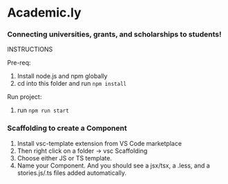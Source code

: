 # Academic.ly

### Connecting universities, grants, and scholarships to students!

INSTRUCTIONS

Pre-req:

1. Install node.js and npm globally
2. cd into this folder and run `npm install`

Run project:

1. run `npm run start`

### Scaffolding to create a Component

1. Install vsc-template extension from VS Code marketplace
2. Then right click on a folder -> vsc Scaffolding
3. Choose either JS or TS template.
4. Name your Component. And you should see a jsx/tsx, a .less, and a stories.js/.ts files added automatically.
